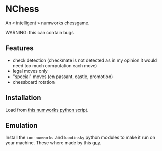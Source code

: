 # NChess
An « intelligent » numworks chessgame.

WARNING: this can contain bugs

## Features
- check detection (checkmate is not detected as in my opinion it would need too much computation each move)
- legal moves only
- "special" moves (en passant, castle, promotion)
- chessboard rotation

## Installation
Load from [this numworks python script](https://my.numworks.com/python/iskandar/chess).

## Emulation
Install the `ion-numworks` and `kandinsky` python modules to make it run on your machine. These where made by this [guy](https://github.com/ZetaMap).

